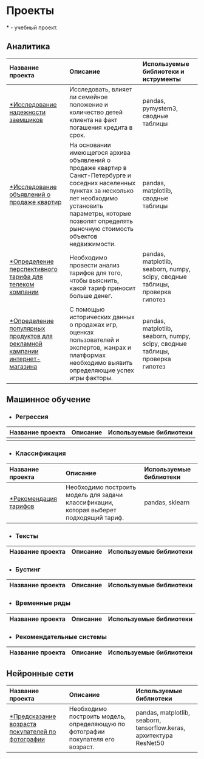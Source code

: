 # Проекты
\* - учебный проект.

## Аналитика
|Название проекта|Описание|Используемые библиотеки и иструменты|
|:---------------|:-------|:---------------------|
|[\*Исследование надежности заемщиков](https://github.com/Naykht/DataScienceProjects/tree/master/research_reliability_of_borrowers)|Исследовать, влияет ли семейное положение и количество детей клиента на факт погашения кредита в срок.|pandas, pymystem3, сводные таблицы|
|[\*Исследование объявлений о продаже квартир](https://github.com/Naykht/DataScienceProjects/tree/master/research_ads_realty)|На основании имеющегося архива объявлений о продаже квартир в Санкт-Петербурге и соседних населенных пунктах за несколько лет необходимо установить параметры, которые позволят определять рыночную стоимость объектов недвижимости.|pandas, matplotlib, сводные таблицы|
|[\*Определение перспективного тарифа для телеком компании](https://github.com/Naykht/DataScienceProjects/tree/master/research_mobile_plans)|Необходимо провести анализ тарифов для того, чтобы выяснить, какой тариф приносит больше денег.|pandas, matplotlib, seaborn, numpy, scipy, сводные таблицы, проверка гипотез|
|[\*Определение популярных продуктов для рекламной кампании интернет-магазина](https://github.com/Naykht/DataScienceProjects/tree/master/research_game_store)|С помощью исторических данных о продажах игр, оценках пользователей и экспертов, жанрах и платформах необходимо выявить определяющие успех игры факторы.|pandas, matplotlib, seaborn, numpy, scipy, сводные таблицы, проверка гипотез|

## Машинное обучение
- ### Регрессия
|Название проекта|Описание|Используемые библиотеки|
|:---------------|:-------|:---------------------|
||||

- ### Классификация
|Название проекта|Описание|Используемые библиотеки|
|:---------------|:-------|:---------------------|
|[\*Рекомендация тарифов](https://github.com/Naykht/DataScienceProjects/tree/master/mobile_plans_classification)|Необходимо построить модель для задачи классификации, которая выберет подходящий тариф.|pandas, sklearn|

- ### Тексты
|Название проекта|Описание|Используемые библиотеки|
|:---------------|:-------|:---------------------|

- ### Бустинг
|Название проекта|Описание|Используемые библиотеки|
|:---------------|:-------|:---------------------|

- ### Временные ряды
|Название проекта|Описание|Используемые библиотеки|
|:---------------|:-------|:---------------------|

- ### Рекомендательные системы
|Название проекта|Описание|Используемые библиотеки|
|:---------------|:-------|:---------------------|

## Нейронные сети
|Название проекта|Описание|Используемые библиотеки|
|:---------------|:-------|:---------------------|
|[\*Предсказание возраста покупателей по фотографии](https://github.com/Naykht/DataScienceProjects/tree/master/predict_age_by_photo)|Необходимо построить модель, определяющую по фотографии покупателя его возраст.|pandas, matplotlib, seaborn, tensorflow.keras, архитектура ResNet50|
